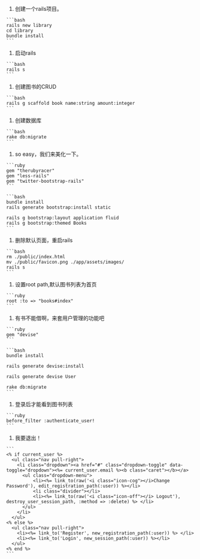 1.   创建一个rails项目。

    ```bash
    rails new library
    cd library
    bundle install
    ```

1.   启动rails

    ```bash
    rails s
    ```
1.   创建图书的CRUD

    ```bash
    rails g scaffold book name:string amount:integer
    ```
1.   创建数据库

    ```bash
    rake db:migrate
    ```
1.   so easy，我们来美化一下。

    ```ruby
    gem "therubyracer"
    gem "less-rails"
    gem "twitter-bootstrap-rails"
    ```

    ```bash
    bundle install
    rails generate bootstrap:install static

    rails g bootstrap:layout application fluid
    rails g bootstrap:themed Books
    ```
1.   删除默认页面，重启rails

    ```bash
    rm ./public/index.html
    mv ./public/favicon.png ./app/assets/images/
    rails s
    ```
1.   设置root path,默认图书列表为首页

    ```ruby
    root :to => "books#index"
    ```
1.   有书不能借啊，来套用户管理的功能吧

    ```ruby
    gem "devise"
    ```

    ```bash
    bundle install

    rails generate devise:install

    rails generate devise User

    rake db:migrate
    ```
1.   登录后才能看到图书列表

    ```ruby
    before_filter :authenticate_user!
    ```
1.   我要退出！

    ```
    <% if current_user %>
      <ul class="nav pull-right">
        <li class="dropdown"><a href="#" class="dropdown-toggle" data-toggle="dropdown"><%= current_user.email %><b class="caret"></b></a>
          <ul class="dropdown-menu">
              <li><%= link_to(raw('<i class="icon-cog"></i>Change Password'), edit_registration_path(:user)) %></li>
              <li class="divider"></li>
              <li><%= link_to(raw('<i class="icon-off"></i> Logout'), destroy_user_session_path, :method => :delete) %> </li>
          </ul>
        </li>
      </ul>
    <% else %>
      <ul class="nav pull-right">
        <li><%= link_to('Register', new_registration_path(:user)) %> </li>
        <li><%= link_to('Login', new_session_path(:user)) %></li>
      </ul>
    <% end %>
    ```